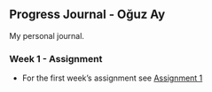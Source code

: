 ## Progress Journal - Oğuz Ay

My personal journal.

### Week 1 - Assignment

- For the first week’s assignment see [Assignment 1](https://guides.github.com/features/mastering-markdown/)
